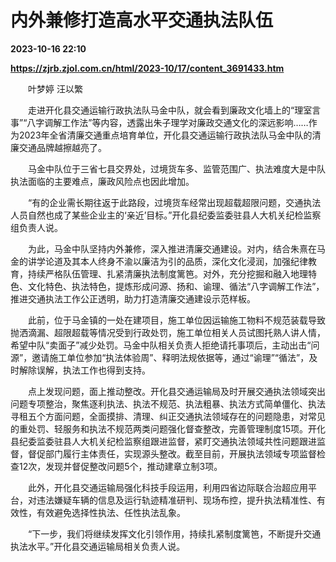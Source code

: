 # 内外兼修打造高水平交通执法队伍

**2023-10-16 22:10**

**https://zjrb.zjol.com.cn/html/2023-10/17/content_3691433.htm**

　　叶梦婷 汪以繁

　　走进开化县交通运输行政执法队马金中队，就会看到廉政文化墙上的“理室言事”“八字调解工作法”等内容，透露出朱子理学对廉政交通文化的深远影响……作为2023年全省清廉交通重点培育单位，开化县交通运输行政执法队马金中队的清廉交通品牌越擦越亮了。

　　马金中队位于三省七县交界处，过境货车多、监管范围广、执法难度大是中队执法面临的主要难点，廉政风险点也因此增加。

　　“有的企业需长期往返于此路段，过境货车经常出现超载超限问题，交通执法人员自然也成了某些企业主的‘亲近’目标。”开化县纪委监委驻县人大机关纪检监察组负责人说。

　　为此，马金中队坚持内外兼修，深入推进清廉交通建设。对内，结合朱熹在马金的讲学论道及其本人终身不渝以廉洁为引的品质，深化文化浸润，加强纪律教育，持续严格队伍管理、扎紧清廉执法制度篱笆。对外，充分挖掘和融入地理特色、文化特色、执法特色，提炼形成问源、扬和、谕理、循法“八字调解工作法”，推进交通执法工作公正透明，助力打造清廉交通建设示范样板。

　　此前，位于马金镇的一处在建项目，施工单位因运输施工物料不规范装载导致抛洒滴漏、超限超载等情况受到行政处罚，施工单位相关人员试图托熟人讲人情，希望中队“卖面子”减少处罚。马金中队相关负责人拒绝请托事项后，主动出击“问源”，邀请施工单位参加“执法体验周”、释明法规依据等，通过“谕理”“循法”，及时解除误解，执法工作也得到支持。

　　点上发现问题，面上推动整改。开化县交通运输局及时开展交通执法领域突出问题专项整治，聚焦逐利执法、执法不规范、执法粗暴、执法方式简单僵化、执法寻租五个方面问题，全面摸排、清理、纠正交通执法领域存在的问题隐患，对常见的重处罚、轻服务和执法不规范两类问题强化督查整改，完善管理制度15项。开化县纪委监委驻县人大机关纪检监察组跟进监督，紧盯交通执法领域共性问题跟进监督，督促部门履行主体责任，实现源头整改。截至目前，开展执法领域专项监督检查12次，发现并督促整改问题5个，推动建章立制3项。

　　此外，开化县交通运输局强化科技手段运用，利用四省边际联合治超应用平台，对违法嫌疑车辆的信息及运行轨迹精准研判、现场布控，提升执法精准性、有效性，有效避免选择性执法、任性执法乱象。

　　“下一步，我们将继续发挥文化引领作用，持续扎紧制度篱笆，不断提升交通执法水平。”开化县交通运输局相关负责人说。